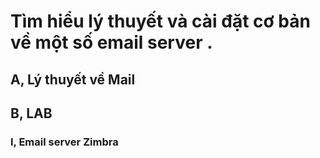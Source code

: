 # Tìm hiểu lý thuyết và cài đặt cơ bản về một số email server .

## A, Lý thuyết về Mail



## B, LAB

### I, Email server Zimbra



